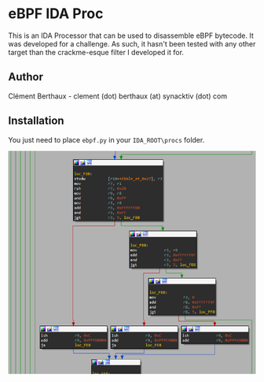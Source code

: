 # eBPF IDA Proc

This is an IDA Processor that can be used to disassemble eBPF bytecode. It was developed for a challenge. As such, it hasn't been tested with any other target than the crackme-esque filter I developed it for.

## Author

Clément Berthaux - clement (dot) berthaux (at) synacktiv (dot) com

## Installation

You just need to place `ebpf.py` in your `IDA_ROOT\procs` folder.

![Example of filter opened in IDA](img/bpf_ida.png)
